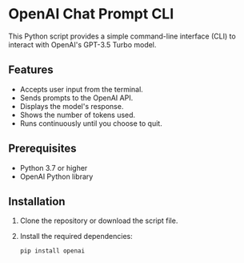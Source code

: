 # OpenAI Chat Prompt CLI

This Python script provides a simple command-line interface (CLI) to interact with OpenAI's GPT-3.5 Turbo model.

## Features

- Accepts user input from the terminal.
- Sends prompts to the OpenAI API.
- Displays the model's response.
- Shows the number of tokens used.
- Runs continuously until you choose to quit.

## Prerequisites

- Python 3.7 or higher
- OpenAI Python library

## Installation

1. Clone the repository or download the script file.
2. Install the required dependencies:

   ```bash
   pip install openai